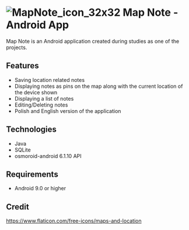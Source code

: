 # ![MapNote_icon_32x32](https://user-images.githubusercontent.com/72974897/164985991-9cbc9882-b92e-440e-89d9-5a67caf62bec.png) Map Note - Android App  
Map Note is an Android application created during studies as one of the projects. 
## Features
+ Saving location related notes
+ Displaying notes as pins on the map along with the current location of the device shown 
+ Displaying a list of notes
+ Editing/Deleting notes
+ Polish and English version of the application
## Technologies
+ Java 
+ SQLite
+ osmoroid-android 6.1.10 API
## Requirements
+ Android 9.0 or higher
## Credit
https://www.flaticon.com/free-icons/maps-and-location
